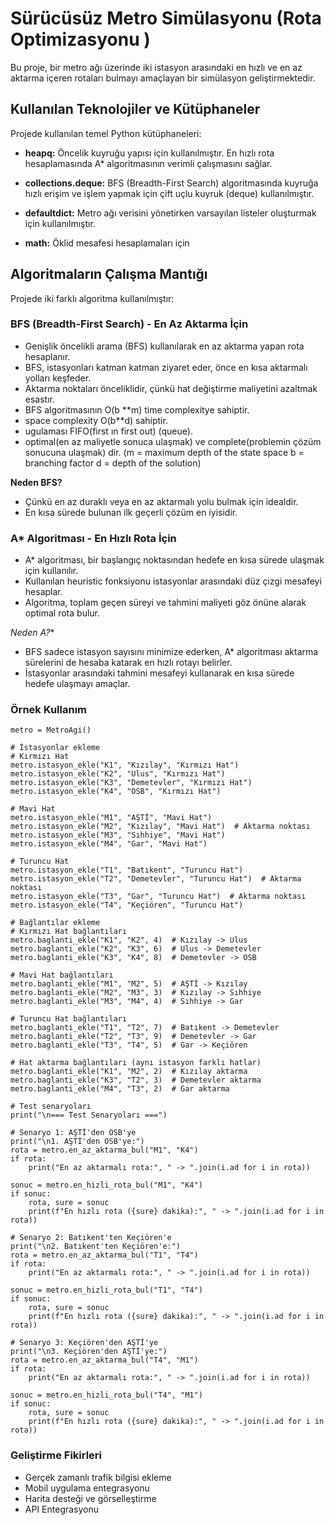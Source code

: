 # Sürücüsüz Metro Simülasyonu (Rota Optimizasyonu )

Bu proje, bir metro ağı üzerinde iki istasyon arasındaki en hızlı ve en az aktarma içeren rotaları bulmayı amaçlayan bir simülasyon geliştirmektedir.


## Kullanılan Teknolojiler ve Kütüphaneler

Projede kullanılan temel Python kütüphaneleri:

* **heapq:** Öncelik kuyruğu yapısı için kullanılmıştır. En hızlı rota hesaplamasında A* algoritmasının verimli çalışmasını sağlar.

* **collections.deque:** BFS (Breadth-First Search) algoritmasında kuyruğa hızlı erişim ve işlem yapmak için çift uçlu kuyruk (deque) kullanılmıştır.

* **defaultdict:** Metro ağı verisini yönetirken varsayılan listeler oluşturmak için kullanılmıştır.
* **math:** Öklid mesafesi hesaplamaları için

## Algoritmaların Çalışma Mantığı
Projede iki farklı algoritma kullanılmıştır:

### BFS (Breadth-First Search) - En Az Aktarma İçin

* Genişlik öncelikli arama (BFS) kullanılarak en az aktarma yapan rota hesaplanır.
* BFS, istasyonları katman katman ziyaret eder, önce en kısa aktarmalı yolları keşfeder.
* Aktarma noktaları önceliklidir, çünkü hat değiştirme maliyetini azaltmak esastır.
* BFS algoritmasının  O(b **m) time complexitye sahiptir.
* space complexity  O(b**d) sahiptir.
* ugulaması FIFO(first ın first out) (queue).
* optimal(en az maliyetle sonuca ulaşmak) ve complete(problemin çözüm sonucuna ulaşmak) dir.
(m = maximum depth of the state space b =  branching factor d = depth of the solution)

**Neden BFS?**
* Çünkü en az duraklı veya en az aktarmalı yolu bulmak için idealdir.
* En kısa sürede bulunan ilk geçerli çözüm en iyisidir.

### A* Algoritması - En Hızlı Rota İçin

* A* algoritması, bir başlangıç noktasından hedefe en kısa sürede ulaşmak için kullanılır.
* Kullanılan heuristic fonksiyonu istasyonlar arasındaki düz çizgi mesafeyi hesaplar.
* Algoritma, toplam geçen süreyi ve tahmini maliyeti göz önüne alarak optimal rota bulur.

**Neden A*?**
* BFS sadece istasyon sayısını minimize ederken, A* algoritması aktarma sürelerini de hesaba katarak en hızlı rotayı belirler.
* İstasyonlar arasındaki tahmini mesafeyi kullanarak en kısa sürede hedefe ulaşmayı amaçlar.


### Örnek Kullanım

    metro = MetroAgi()
    
    # İstasyonlar ekleme
    # Kırmızı Hat
    metro.istasyon_ekle("K1", "Kızılay", "Kırmızı Hat")
    metro.istasyon_ekle("K2", "Ulus", "Kırmızı Hat")
    metro.istasyon_ekle("K3", "Demetevler", "Kırmızı Hat")
    metro.istasyon_ekle("K4", "OSB", "Kırmızı Hat")
    
    # Mavi Hat
    metro.istasyon_ekle("M1", "AŞTİ", "Mavi Hat")
    metro.istasyon_ekle("M2", "Kızılay", "Mavi Hat")  # Aktarma noktası
    metro.istasyon_ekle("M3", "Sıhhiye", "Mavi Hat")
    metro.istasyon_ekle("M4", "Gar", "Mavi Hat")
    
    # Turuncu Hat
    metro.istasyon_ekle("T1", "Batıkent", "Turuncu Hat")
    metro.istasyon_ekle("T2", "Demetevler", "Turuncu Hat")  # Aktarma noktası
    metro.istasyon_ekle("T3", "Gar", "Turuncu Hat")  # Aktarma noktası
    metro.istasyon_ekle("T4", "Keçiören", "Turuncu Hat")
    
    # Bağlantılar ekleme
    # Kırmızı Hat bağlantıları
    metro.baglanti_ekle("K1", "K2", 4)  # Kızılay -> Ulus
    metro.baglanti_ekle("K2", "K3", 6)  # Ulus -> Demetevler
    metro.baglanti_ekle("K3", "K4", 8)  # Demetevler -> OSB
    
    # Mavi Hat bağlantıları
    metro.baglanti_ekle("M1", "M2", 5)  # AŞTİ -> Kızılay
    metro.baglanti_ekle("M2", "M3", 3)  # Kızılay -> Sıhhiye
    metro.baglanti_ekle("M3", "M4", 4)  # Sıhhiye -> Gar
    
    # Turuncu Hat bağlantıları
    metro.baglanti_ekle("T1", "T2", 7)  # Batıkent -> Demetevler
    metro.baglanti_ekle("T2", "T3", 9)  # Demetevler -> Gar
    metro.baglanti_ekle("T3", "T4", 5)  # Gar -> Keçiören
    
    # Hat aktarma bağlantıları (aynı istasyon farklı hatlar)
    metro.baglanti_ekle("K1", "M2", 2)  # Kızılay aktarma
    metro.baglanti_ekle("K3", "T2", 3)  # Demetevler aktarma
    metro.baglanti_ekle("M4", "T3", 2)  # Gar aktarma
    
    # Test senaryoları
    print("\n=== Test Senaryoları ===")
    
    # Senaryo 1: AŞTİ'den OSB'ye
    print("\n1. AŞTİ'den OSB'ye:")
    rota = metro.en_az_aktarma_bul("M1", "K4")
    if rota:
        print("En az aktarmalı rota:", " -> ".join(i.ad for i in rota))
    
    sonuc = metro.en_hizli_rota_bul("M1", "K4")
    if sonuc:
        rota, sure = sonuc
        print(f"En hızlı rota ({sure} dakika):", " -> ".join(i.ad for i in rota))
    
    # Senaryo 2: Batıkent'ten Keçiören'e
    print("\n2. Batıkent'ten Keçiören'e:")
    rota = metro.en_az_aktarma_bul("T1", "T4")
    if rota:
        print("En az aktarmalı rota:", " -> ".join(i.ad for i in rota))
    
    sonuc = metro.en_hizli_rota_bul("T1", "T4")
    if sonuc:
        rota, sure = sonuc
        print(f"En hızlı rota ({sure} dakika):", " -> ".join(i.ad for i in rota))
    
    # Senaryo 3: Keçiören'den AŞTİ'ye
    print("\n3. Keçiören'den AŞTİ'ye:")
    rota = metro.en_az_aktarma_bul("T4", "M1")
    if rota:
        print("En az aktarmalı rota:", " -> ".join(i.ad for i in rota))
    
    sonuc = metro.en_hizli_rota_bul("T4", "M1")
    if sonuc:
        rota, sure = sonuc
        print(f"En hızlı rota ({sure} dakika):", " -> ".join(i.ad for i in rota)) 

### Geliştirme Fikirleri

* Gerçek zamanlı trafik bilgisi ekleme
* Mobil uygulama entegrasyonu
* Harita desteği ve görselleştirme
* API Entegrasyonu 
